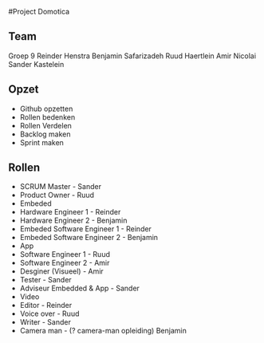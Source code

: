 #Project Domotica

## Team
Groep 9
Reinder Henstra
Benjamin Safarizadeh
Ruud Haertlein
Amir Nicolai
Sander Kastelein

## Opzet
* Github opzetten
* Rollen bedenken
* Rollen Verdelen
* Backlog maken
* Sprint maken


## Rollen
* SCRUM Master - Sander
* Product Owner - Ruud
* Embeded
 * Hardware Engineer 1 - Reinder
 * Hardware Engineer 2 - Benjamin
 * Embeded Software Engineer 1 - Reinder
 * Embeded Software Engineer 2 - Benjamin
* App
 * Software Engineer 1 - Ruud
 * Software Engineer 2 - Amir
 * Desginer (Visueel) - Amir
* Tester - Sander
* Adviseur Embedded & App - Sander
* Video
 * Editor - Reinder
 * Voice over - Ruud
 * Writer - Sander
 * Camera man - (? camera-man opleiding) Benjamin